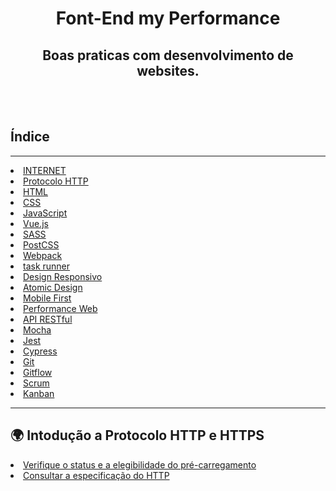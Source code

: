 <h1 align="center">Font-End my Performance</h1>
<h2 align="center">Boas praticas com desenvolvimento de websites.</h2>
<br>
<br>
<h2>Índice</h2>
<hr>
 <li><a href="#">INTERNET</a></li>
 <li><a href="https://github.com/ThiagoSGomes-Dev/Desenvolvimento-web/edit/main/README.md#-intodu%C3%A7%C3%A3o-a-protocolo-http-e-https">Protocolo HTTP</a></li>
 <li><a href="#">HTML</a></li>
 <li><a href="#">CSS</a></li>
 <li><a href="#">JavaScript</a></li>
 <li><a href="#">Vue.js</a></li>
 <li><a href="#">SASS</a></li>
 <li><a href="#">PostCSS</a></li>
 <li><a href="#">Webpack</a></li>
 <li><a href="#">task runner</a></li>
 <li><a href="#">Design Responsivo</a></li>
 <li><a href="#">Atomic Design</a></li>
 <li><a href="#">Mobile First</a></li>
 <li><a href="#">Performance Web</a></li>
 <li><a href="#">API RESTful</a></li>
 <li><a href="#">Mocha</a></li>
 <li><a href="#">Jest</a></li>
 <li><a href="#">Cypress</a></li>
 <li><a href="#">Git</a></li>
 <li><a href="#">Gitflow</a></li>
 <li><a href="#">Scrum</a></li>
 <li><a href="#">Kanban</a></li>
<hr>

 ## 🌍 Intodução a Protocolo HTTP e HTTPS
    
  <li><a href="https://hstspreload.org/">Verifique o status e a elegibilidade do pré-carregamento</a></li>
  <li><a href="https://datatracker.ietf.org/doc/html/rfc2616">Consultar a especificação do HTTP</a></li>
